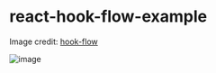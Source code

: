 # react-hook-flow-example

Image credit: [hook-flow](https://github.com/donavon/hook-flow)

![image](https://user-images.githubusercontent.com/22409868/148259640-170dd1db-1713-4ac6-ac78-4aca161c28ea.png)
